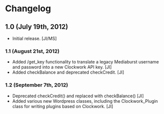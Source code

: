 # Changelog

## 1.0 (July 19th, 2012)

* Initial release. [JI/MS]

### 1.1 (August 21st, 2012)

* Added /get_key functionality to translate a legacy Mediaburst username and password into a new Clockwork API key. [JI]
* Added checkBalance and deprecated checkCredit. [JI]

### 1.2 (September 7th, 2012)

* Deprecated checkCredit() and replaced with checkBalance() [JI]
* Added various new Wordpress classes, including the Clockwork_Plugin class for writing plugins based on Clockwork. [JI]
